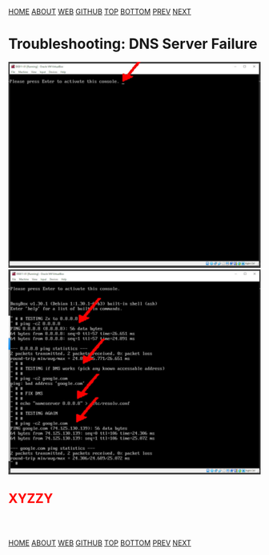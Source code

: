 ---
---

[HOME](index.md)
[ABOUT](README.md)
[WEB](https://osp4diss.vlsm.org/)
[GITHUB](/https://github.com/os2xx/osp4diss)
[TOP](#)
[BOTTOM](#endofpage)
[PREV](InstallDebianNetinst.md)
[NEXT](index.md#idx03)

# Troubleshooting: DNS Server Failure

<img src="pictures/OS21-121.jpg"  width="960">
<img src="pictures/OS21-122.jpg"  width="960">

## <span style="color:red; font-weight:bold; font-size:larger;">XYZZY</span>

<br id="endofpage"><br>

[HOME](index.md)
[ABOUT](README.md)
[WEB](https://osp4diss.vlsm.org/)
[GITHUB](/https://github.com/os2xx/osp4diss)
[TOP](#)
[BOTTOM](#endofpage)
[PREV](index.md)
[NEXT](DebianGuestImportOva.md)
<br>


